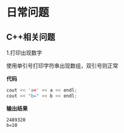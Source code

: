 # 日常问题

## C++相关问题

1.打印出现数字

使用单引号打印字符串出现数组，双引号则正常

**代码**

```C++
cout << 'a=' << a << endl;
cout << "b=" << b << endl;
```

**输出结果**

```
2489320
b=10
```

